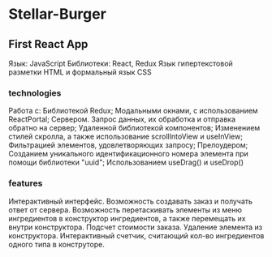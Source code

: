 # Stellar-Burger


## First React App

Язык: JavaScript
Библиотеки: React, Redux
Язык гипертекстовой разметки HTML и формальный язык CSS


### technologies
Работа с:
Библиотекой Redux;
Модальными окнами, с использованием ReactPortal;
Cервером. Запрос данных, их обработка и отправка обратно на сервер;
Удаленной библиотекой компонентов;
Изменением стилей скролла, а также использование scrollIntoView и useInView;
Фильтрацией элементов, удовлетворяющих запросу;
Прелоудером;
Созданием уникального идентификационного номера элемента при помощи библиотеки "uuid";
Использованием useDrag() и useDrop()






### features

Интерактивный интерфейс.
Возможность создавать заказ и получать ответ от сервера.
Возможность перетаскивать элементы из меню ингредиентов в конструктор ингредиентов, а также перемещать их внутри конструктора.
Подсчет стоимости заказа.
Удаление элемента из конструктора.
Интерактивный счетчик, считающий кол-во ингредиентов одного типа в конструторе.



